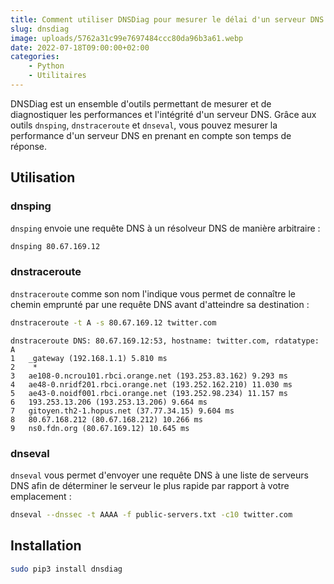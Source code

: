 ```yaml
---
title: Comment utiliser DNSDiag pour mesurer le délai d'un serveur DNS ?
slug: dnsdiag
image: uploads/5762a31c99e7697484ccc80da96b3a61.webp
date: 2022-07-18T09:00:00+02:00
categories:
    - Python
    - Utilitaires
---
```


DNSDiag est un ensemble d'outils permettant de mesurer et de diagnostiquer les performances et l'intégrité d'un serveur DNS. Grâce aux outils `dnsping`, `dnstraceroute` et `dnseval`, vous pouvez mesurer la performance d'un serveur DNS en prenant en compte son temps de réponse.

## Utilisation

### dnsping

`dnsping` envoie une requête DNS à un résolveur DNS de manière arbitraire :

```bash
dnsping 80.67.169.12
```

### dnstraceroute

`dnstraceroute` comme son nom l'indique vous permet de connaître le chemin emprunté par une requête DNS avant d'atteindre sa destination :

```bash
dnstraceroute -t A -s 80.67.169.12 twitter.com
```

```
dnstraceroute DNS: 80.67.169.12:53, hostname: twitter.com, rdatatype: A
1	_gateway (192.168.1.1) 5.810 ms
2	 *
3	ae108-0.ncrou101.rbci.orange.net (193.253.83.162) 9.293 ms
4	ae48-0.nridf201.rbci.orange.net (193.252.162.210) 11.030 ms
5	ae43-0.noidf001.rbci.orange.net (193.252.98.234) 11.157 ms
6	193.253.13.206 (193.253.13.206) 9.664 ms
7	gitoyen.th2-1.hopus.net (37.77.34.15) 9.604 ms
8	80.67.168.212 (80.67.168.212) 10.266 ms
9	ns0.fdn.org (80.67.169.12) 10.645 ms
```

### dnseval

`dnseval` vous permet d'envoyer une requête DNS à une liste de serveurs DNS afin de déterminer le serveur le plus rapide par rapport à votre emplacement :

```bash
dnseval --dnssec -t AAAA -f public-servers.txt -c10 twitter.com
```

## Installation

```bash
sudo pip3 install dnsdiag
```
